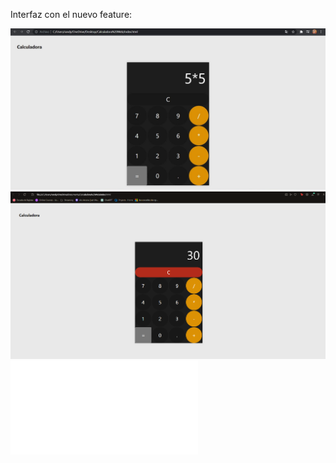 Interfaz con el nuevo feature:

![Mi captura de pantalla](webcalc.JPG)
![Mi captura nueva interfaz](cambiointerfaz.png)
![tarea cuestionario](Asignacion-individual-githubdocx.pdf)
